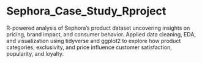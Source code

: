 # Sephora_Case_Study_Rproject
R-powered analysis of Sephora’s product dataset uncovering insights on pricing, brand impact, and consumer behavior. Applied data cleaning, EDA, and visualization using tidyverse and ggplot2 to explore how product categories, exclusivity, and price influence customer satisfaction, popularity, and loyalty.
